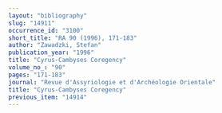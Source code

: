 ```yaml
---
layout: "bibliography"
slug: "14911"
occurrence_id: "3100"
short_title: "RA 90 (1996), 171-183"
author: "Zawadzki, Stefan"
publication_year: "1996"
title: "Cyrus-Cambyses Coregency"
volume_no_: "90"
pages: "171-183"
journal: "Revue d'Assyriologie et d'Archéologie Orientale"
title: "Cyrus-Cambyses Coregency"
previous_item: "14914"
---
```

